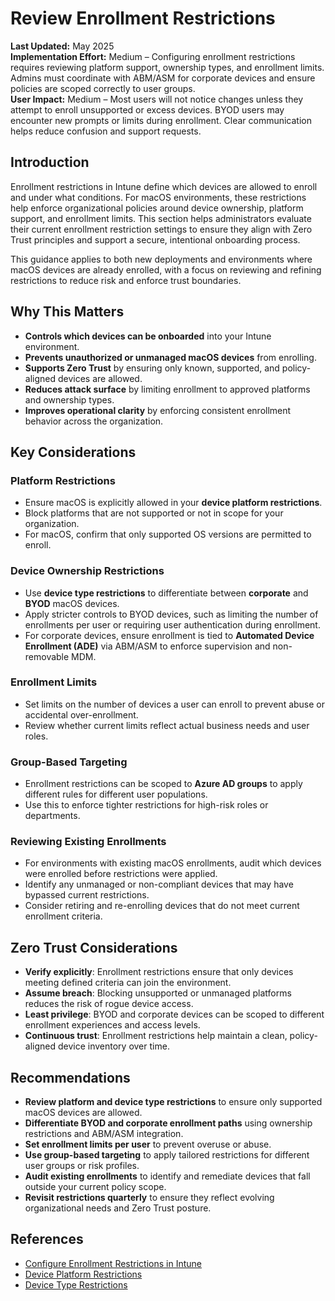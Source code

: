 # Review Enrollment Restrictions

**Last Updated:** May 2025  
**Implementation Effort:** Medium – Configuring enrollment restrictions requires reviewing platform support, ownership types, and enrollment limits. Admins must coordinate with ABM/ASM for corporate devices and ensure policies are scoped correctly to user groups.  
**User Impact:** Medium – Most users will not notice changes unless they attempt to enroll unsupported or excess devices. BYOD users may encounter new prompts or limits during enrollment. Clear communication helps reduce confusion and support requests.

## Introduction

Enrollment restrictions in Intune define which devices are allowed to enroll and under what conditions. For macOS environments, these restrictions help enforce organizational policies around device ownership, platform support, and enrollment limits. This section helps administrators evaluate their current enrollment restriction settings to ensure they align with Zero Trust principles and support a secure, intentional onboarding process.

This guidance applies to both new deployments and environments where macOS devices are already enrolled, with a focus on reviewing and refining restrictions to reduce risk and enforce trust boundaries.

## Why This Matters

- **Controls which devices can be onboarded** into your Intune environment.
- **Prevents unauthorized or unmanaged macOS devices** from enrolling.
- **Supports Zero Trust** by ensuring only known, supported, and policy-aligned devices are allowed.
- **Reduces attack surface** by limiting enrollment to approved platforms and ownership types.
- **Improves operational clarity** by enforcing consistent enrollment behavior across the organization.

## Key Considerations

### Platform Restrictions

- Ensure macOS is explicitly allowed in your **device platform restrictions**.
- Block platforms that are not supported or not in scope for your organization.
- For macOS, confirm that only supported OS versions are permitted to enroll.

### Device Ownership Restrictions

- Use **device type restrictions** to differentiate between **corporate** and **BYOD** macOS devices.
- Apply stricter controls to BYOD devices, such as limiting the number of enrollments per user or requiring user authentication during enrollment.
- For corporate devices, ensure enrollment is tied to **Automated Device Enrollment (ADE)** via ABM/ASM to enforce supervision and non-removable MDM.

### Enrollment Limits

- Set limits on the number of devices a user can enroll to prevent abuse or accidental over-enrollment.
- Review whether current limits reflect actual business needs and user roles.

### Group-Based Targeting

- Enrollment restrictions can be scoped to **Azure AD groups** to apply different rules for different user populations.
- Use this to enforce tighter restrictions for high-risk roles or departments.

### Reviewing Existing Enrollments

- For environments with existing macOS enrollments, audit which devices were enrolled before restrictions were applied.
- Identify any unmanaged or non-compliant devices that may have bypassed current restrictions.
- Consider retiring and re-enrolling devices that do not meet current enrollment criteria.

## Zero Trust Considerations

- **Verify explicitly**: Enrollment restrictions ensure that only devices meeting defined criteria can join the environment.
- **Assume breach**: Blocking unsupported or unmanaged platforms reduces the risk of rogue device access.
- **Least privilege**: BYOD and corporate devices can be scoped to different enrollment experiences and access levels.
- **Continuous trust**: Enrollment restrictions help maintain a clean, policy-aligned device inventory over time.

## Recommendations

- **Review platform and device type restrictions** to ensure only supported macOS devices are allowed.
- **Differentiate BYOD and corporate enrollment paths** using ownership restrictions and ABM/ASM integration.
- **Set enrollment limits per user** to prevent overuse or abuse.
- **Use group-based targeting** to apply tailored restrictions for different user groups or risk profiles.
- **Audit existing enrollments** to identify and remediate devices that fall outside your current policy scope.
- **Revisit restrictions quarterly** to ensure they reflect evolving organizational needs and Zero Trust posture.

## References

- [Configure Enrollment Restrictions in Intune](https://learn.microsoft.com/en-us/mem/intune/enrollment/enrollment-restrictions-set)  
- [Device Platform Restrictions](https://learn.microsoft.com/en-us/mem/intune/enrollment/enrollment-restrictions-platform)  
- [Device Type Restrictions](https://learn.microsoft.com/en-us/mem/intune/enrollment/enrollment-restrictions-device-type)
